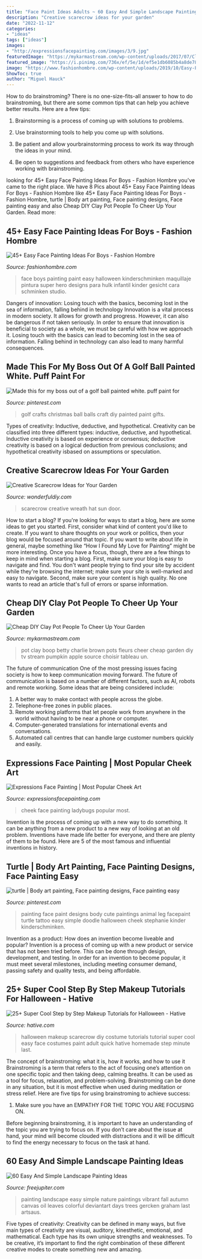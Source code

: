 ```yaml
---
title: "Face Paint Ideas Adults ~ 60 Easy And Simple Landscape Painting Ideas"
description: "Creative scarecrow ideas for your garden"
date: "2022-11-12"
categories:
- "ideas"
tags: ["ideas"]
images:
- "http://expressionsfacepainting.com/images/3/9.jpg"
featuredImage: "https://mykarmastream.com/wp-content/uploads/2017/07/Clay-Pot-People-8-535x946.jpg"
featured_image: "https://i.pinimg.com/736x/ef/5e/1d/ef5e1db6085b4a8de7816591150d5259.jpg"
image: "https://www.fashionhombre.com/wp-content/uploads/2019/10/Easy-Face-Painting-Ideas-For-Boys-6-1.jpg"
ShowToc: true
author: "Miguel Hauck"
---
```



How to do brainstroming?
There is no one-size-fits-all answer to how to do brainstroming, but there are some common tips that can help you achieve better results. Here are a few tips:
1. Brainstorming is a process of coming up with solutions to problems.

2. Use brainstorming tools to help you come up with solutions.

3. Be patient and allow yourbrainstorming process to work its way through the ideas in your mind.

4. Be open to suggestions and feedback from others who have experience working with brainstroming.

	

		
looking for 45+ Easy Face Painting Ideas For Boys - Fashion Hombre you've came to the right place. We have 8 Pics about 45+ Easy Face Painting Ideas For Boys - Fashion Hombre like 45+ Easy Face Painting Ideas For Boys - Fashion Hombre, turtle | Body art painting, Face painting designs, Face painting easy and also Cheap DIY Clay Pot People To Cheer Up Your Garden. Read more:
		
    
## 45+ Easy Face Painting Ideas For Boys - Fashion Hombre

<img loading=lazy src="https://www.fashionhombre.com/wp-content/uploads/2019/10/Easy-Face-Painting-Ideas-For-Boys-6-1.jpg" onerror="this.onerror=null;this.src='https://tse1.mm.bing.net/th?id=OIP._UhrgT_sR4AFY5gYE9775wHaKq&amp;pid=15.1';" alt="45+ Easy Face Painting Ideas For Boys - Fashion Hombre">

_Source: fashionhombre.com_

>face boys painting paint easy halloween kinderschminken maquillaje pintura super hero designs para hulk infantil kinder gesicht cara schminken studio. 

	

Dangers of innovation: Losing touch with the basics, becoming lost in the sea of information, falling behind in technology
Innovation is a vital process in modern society. It allows for growth and progress. However, it can also be dangerous if not taken seriously. In order to ensure that innovation is beneficial to society as a whole, we must be careful with how we approach it. Losing touch with the basics can lead to becoming lost in the sea of information. Falling behind in technology can also lead to many harmful consequences.

    
## Made This For My Boss Out Of A Golf Ball Painted White. Puff Paint For

<img loading=lazy src="https://i.pinimg.com/736x/c8/c3/83/c8c383d809404c65f137096c70bacfb5--golf-ball-craft-golf-crafts.jpg" onerror="this.onerror=null;this.src='https://tse3.mm.bing.net/th?id=OIP.jKAEyTSytJaYrYMj14O8eAHaNI&amp;pid=15.1';" alt="Made this for my boss out of a golf ball painted white. puff paint for">

_Source: pinterest.com_

>golf crafts christmas ball balls craft diy painted paint gifts. 

	

Types of creativity: Inductive, deductive, and hypothetical.
Creativity can be classified into three different types: inductive, deductive, and hypothetical. Inductive creativity is based on experience or consensus; deductive creativity is based on a logical deduction from previous conclusions; and hypothetical creativity isbased on assumptions or speculation.

    
## Creative Scarecrow Ideas For Your Garden

<img loading=lazy src="http://cdn.wonderfuldiy.com/wp-content/uploads/2017/06/Sun-hat-scarecrow-door-wreath.jpg" onerror="this.onerror=null;this.src='https://tse4.mm.bing.net/th?id=OIP.lvSZ3ddyLnqQafZraoYTPQHaJ4&amp;pid=15.1';" alt="Creative Scarecrow Ideas for Your Garden">

_Source: wonderfuldiy.com_

>scarecrow creative wreath hat sun door. 

	

How to start a blog?
If you're looking for ways to start a blog, here are some ideas to get you started. First, consider what kind of content you'd like to create. If you want to share thoughts on your work or politics, then your blog would be focused around that topic. If you want to write about life in general, maybe something like “How I Found My Love for Painting” might be more interesting. Once you have a focus, though, there are a few things to keep in mind when starting a blog. First, make sure your blog is easy to navigate and find. You don't want people trying to find your site by accident while they're browsing the internet; make sure your site is well-marked and easy to navigate. Second, make sure your content is high quality. No one wants to read an article that's full of errors or sparse information.

    
## Cheap DIY Clay Pot People To Cheer Up Your Garden

<img loading=lazy src="https://mykarmastream.com/wp-content/uploads/2017/07/Clay-Pot-People-8-535x946.jpg" onerror="this.onerror=null;this.src='https://tse2.mm.bing.net/th?id=OIP.aUMganPojxMtcobjhFh42gHaNG&amp;pid=15.1';" alt="Cheap DIY Clay Pot People To Cheer Up Your Garden">

_Source: mykarmastream.com_

>pot clay boop betty charlie brown pots fleurs cheer cheap garden diy tv stream pumpkin apple source choisir tableau un. 

	

The future of communication
One of the most pressing issues facing society is how to keep communication moving forward. The future of communication is based on a number of different factors, such as AI, robots and remote working. Some ideas that are being considered include: 
1. A better way to make contact with people across the globe. 
2. Telephone-free zones in public places. 
3. Remote working platforms that let people work from anywhere in the world without having to be near a phone or computer. 
4. Computer-generated translations for international events and conversations. 
5. Automated call centres that can handle large customer numbers quickly and easily.

    
## Expressions Face Painting | Most Popular Cheek Art

<img loading=lazy src="http://expressionsfacepainting.com/images/3/9.jpg" onerror="this.onerror=null;this.src='https://tse4.mm.bing.net/th?id=OIP.wWWkSlJ0j7959gTBRBAfjAHaJ3&amp;pid=15.1';" alt="Expressions Face Painting | Most Popular Cheek Art">

_Source: expressionsfacepainting.com_

>cheek face painting ladybugs popular most. 

	

Invention is the process of coming up with a new way to do something. It can be anything from a new product to a new way of looking at an old problem. Inventions have made life better for everyone, and there are plenty of them to be found. Here are 5 of the most famous and influential inventions in history.

    
## Turtle | Body Art Painting, Face Painting Designs, Face Painting Easy

<img loading=lazy src="https://i.pinimg.com/736x/ef/5e/1d/ef5e1db6085b4a8de7816591150d5259.jpg" onerror="this.onerror=null;this.src='https://tse1.mm.bing.net/th?id=OIP.0j3FDbgXH4FgAFv1WZkb1wHaJ4&amp;pid=15.1';" alt="turtle | Body art painting, Face painting designs, Face painting easy">

_Source: pinterest.com_

>painting face paint designs body cute paintings animal leg facepaint turtle tattoo easy simple doodle halloween cheek stephanie kinder kinderschminken. 

	

Invention as a product: How does an invention become liveable and popular?
Invention is a process of coming up with a new product or service that has not been tried before. This can be done through design, development, and testing. In order for an invention to become popular, it must meet several milestones, including meeting consumer demand, passing safety and quality tests, and being affordable.

    
## 25+ Super Cool Step By Step Makeup Tutorials For Halloween - Hative

<img loading=lazy src="http://hative.com/wp-content/uploads/2015/10/costume-ideas-tutorials/21-diy-costume-ideas-tutorials-for-halloween.jpg" onerror="this.onerror=null;this.src='https://tse2.mm.bing.net/th?id=OIP.E9-CMhIV-2Kc8TsgXIbovwHaOA&amp;pid=15.1';" alt="25+ Super Cool Step by Step Makeup Tutorials for Halloween - Hative">

_Source: hative.com_

>halloween makeup scarecrow diy costume tutorials tutorial super cool easy face costumes paint adult quick hative homemade step minute last. 

	

The concept of brainstroming: what it is, how it works, and how to use it
Brainstroming is a term that refers to the act of focusing one’s attention on one specific topic and then taking deep, calming breaths. It can be used as a tool for focus, relaxation, and problem-solving. Brainstroming can be done in any situation, but it is most effective when used during meditation or stress relief. Here are five tips for using brainstroming to achieve success:
1. Make sure you have an EMPATHY FOR THE TOPIC YOU ARE FOCUSING ON.

Before beginning brainstroming, it is important to have an understanding of the topic you are trying to focus on. If you don’t care about the issue at hand, your mind will become clouded with distractions and it will be difficult to find the energy necessary to focus on the task at hand.

    
## 60 Easy And Simple Landscape Painting Ideas

<img loading=lazy src="http://www.freejupiter.com/wp-content/uploads/2017/02/Easy-And-Simple-Landscape-Painting-Ideas-1.jpg" onerror="this.onerror=null;this.src='https://tse2.mm.bing.net/th?id=OIP.rtzM1U9felK_PbJ2VwlcgAHaSo&amp;pid=15.1';" alt="60 Easy And Simple Landscape Painting Ideas">

_Source: freejupiter.com_

>painting landscape easy simple nature paintings vibrant fall autumn canvas oil leaves colorful deviantart days trees gercken graham last artsaus. 

	

Five types of creativity:
Creativity can be defined in many ways, but five main types of creativity are visual, auditory, kinesthetic, emotional, and mathematical. Each type has its own unique strengths and weaknesses. To be creative, it’s important to find the right combination of these different creative modes to create something new and amazing.

